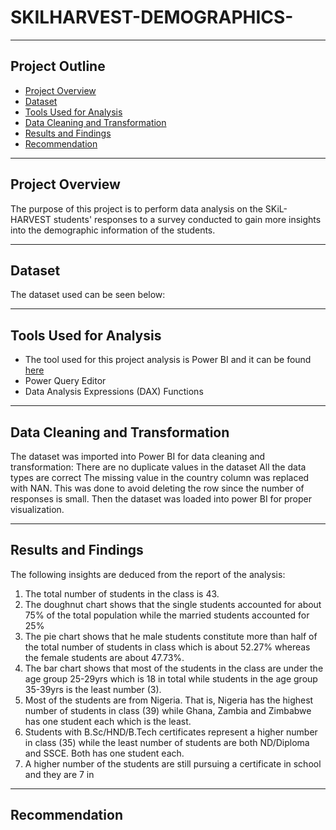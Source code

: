 # SKILHARVEST-DEMOGRAPHICS-


---
## **Project Outline**
- [Project Overview](#Project-Overview)
- [Dataset](#Dataset)
- [Tools Used for Analysis](#Tools-Used-for-Analysis)
- [Data Cleaning and Transformation](#Data-Cleaning-and-Transformation)
- [Results and Findings](#Results-and-Findings)
- [Recommendation](#Recommendation)
---

## Project Overview

The purpose of this project is to perform data analysis on the SKiL-HARVEST students' responses to a survey conducted to gain more insights into the demographic information of the students.

---
## Dataset
The dataset used can be seen below:


---

## Tools Used for Analysis 
- The tool used for this project analysis is Power BI and it can be found [here](https://powerbi.microsoft.com/en-us/downloads/)
- Power Query Editor
- Data Analysis Expressions (DAX) Functions 

---

## Data Cleaning and Transformation

The dataset was imported into Power BI for data cleaning and transformation:
There are no duplicate values in the dataset
All the data types are correct
The missing value in the country column was replaced with NAN. This was done to avoid deleting the row since the number of responses is small.
Then the dataset was loaded into power BI for proper visualization.

---

## Results and Findings

The following insights are deduced from the report of the analysis:

1. The total number of students in the class is 43.
2. The doughnut chart shows that the single students accounted for about 75% of the total population while the married students accounted for 25%
3. The pie chart shows that he male students constitute more than half of the total number of students in class which is about 52.27% whereas the female students are about 47.73%.
4. The bar chart shows that most of the students in the class are under the age group 25-29yrs which is 18 in total while students in the age group 35-39yrs is the least number (3).
5. Most of the students are from Nigeria. That is, Nigeria has the highest number of students in class (39) while Ghana, Zambia and Zimbabwe has one student each which is the least.
6. Students with B.Sc/HND/B.Tech certificates represent a higher number in class (35) while the least number of students are both ND/Diploma and SSCE. Both has one student each.
7. A higher number of the students are still pursuing a certificate in school and they are 7 in 


---

## Recommendation
